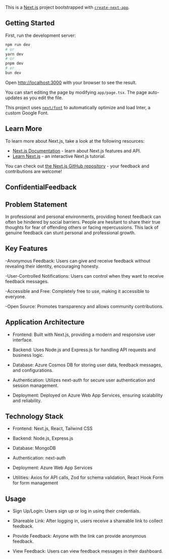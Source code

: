 This is a [Next.js](https://nextjs.org/) project bootstrapped with [`create-next-app`](https://github.com/vercel/next.js/tree/canary/packages/create-next-app).

## Getting Started

First, run the development server:

```bash
npm run dev
# or
yarn dev
# or
pnpm dev
# or
bun dev
```

Open [http://localhost:3000](http://localhost:3000) with your browser to see the result.

You can start editing the page by modifying `app/page.tsx`. The page auto-updates as you edit the file.

This project uses [`next/font`](https://nextjs.org/docs/basic-features/font-optimization) to automatically optimize and load Inter, a custom Google Font.

## Learn More

To learn more about Next.js, take a look at the following resources:

- [Next.js Documentation](https://nextjs.org/docs) - learn about Next.js features and API.
- [Learn Next.js](https://nextjs.org/learn) - an interactive Next.js tutorial.

You can check out [the Next.js GitHub repository](https://github.com/vercel/next.js/) - your feedback and contributions are welcome!

## ConfidentialFeedback
## Problem Statement
In professional and personal environments, providing honest feedback can often be hindered by social barriers. People are hesitant to share their true thoughts for fear of offending others or facing repercussions. This lack of genuine feedback can stunt personal and professional growth.

## Key Features
-Anonymous Feedback: Users can give and receive feedback without revealing their identity, encouraging honesty.

-User-Controlled Notifications: Users can control when they want to receive feedback messages.

-Accessible and Free: Completely free to use, making it accessible to everyone.

-Open Source: Promotes transparency and allows community contributions.

## Application Architecture
- Frontend: Built with Next.js, providing a modern and responsive user interface.

- Backend: Uses Node.js and Express.js for handling API requests and business logic.

- Database: Azure Cosmos DB for storing user data, feedback messages, and configurations.

- Authentication: Utilizes next-auth for secure user authentication and session management.

- Deployment: Deployed on Azure Web App Services, ensuring scalability and reliability.

## Technology Stack
- Frontend: Next.js, React, Tailwind CSS

- Backend: Node.js, Express.js

- Database: MongoDB

- Authentication: next-auth

- Deployment: Azure Web App Services

- Utilities: Axios for API calls, Zod for schema validation, React Hook Form for form management

## Usage
- Sign Up/Login: Users sign up or log in using their credentials.

- Shareable Link: After logging in, users receive a shareable link to collect feedback.

- Provide Feedback: Anyone with the link can provide anonymous feedback.

- View Feedback: Users can view feedback messages in their dashboard.

